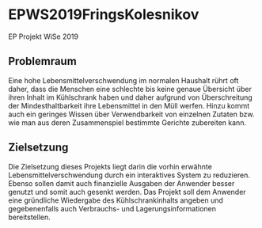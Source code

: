 # EPWS2019FringsKolesnikov
EP Projekt WiSe 2019

## Problemraum
Eine hohe Lebensmittelverschwendung im normalen Haushalt rührt oft daher, dass die Menschen eine schlechte bis keine genaue Übersicht über ihren Inhalt im Kühlschrank haben und daher aufgrund von Überschreitung der Mindesthaltbarkeit ihre Lebensmittel in den Müll werfen. Hinzu kommt auch ein geringes Wissen über Verwendbarkeit von einzelnen Zutaten bzw. wie man aus deren Zusammenspiel bestimmte Gerichte zubereiten kann.  

## Zielsetzung
Die Zielsetzung dieses Projekts liegt darin die vorhin erwähnte Lebensmittelverschwendung durch ein interaktives System zu reduzieren. Ebenso sollen damit auch finanzielle Ausgaben der Anwender besser genutzt und somit auch gesenkt werden. Das Projekt soll dem Anwender eine gründliche Wiedergabe des Kühlschrankinhalts angeben und gegebenenfalls auch Verbrauchs- und Lagerungsinformationen bereitstellen. 

